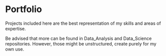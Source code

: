 # Portfolio

Projects included here are the best representation of my skills and areas of expertise.

Be advised that more can be found in Data_Analysis and Data_Science repositories. However, those might be unstructured, create purely for my own use.
